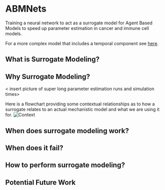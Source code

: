 # ABMNets

Training a neural network to act as a surrogate model for Agent Based Models to speed up parameter estimation in cancer and immune cell models.

For a more complex model that includes a temporal component see [here]().



## What is Surrogate Modeling?

## Why Surrogate Modeling?

< insert picture of super long parameter estimation runs and simulation times>

Here is a flowchart providing some contextual relationships as to how a surrogate relates to an actual mechanistic model and what we are using it for. 
![Context](figs/Surrogate.jpg)

## When does surrogate modeling work? 


## When does it fail? 


## How to perform surrogate modeling? 


## Potential Future Work




